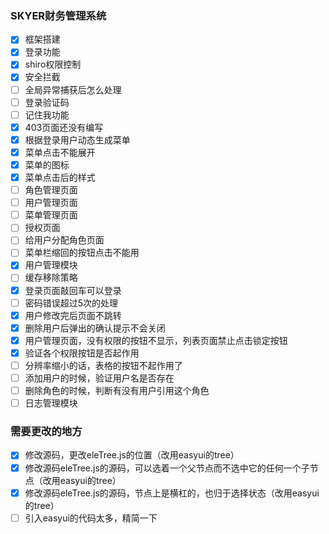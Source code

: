 ### SKYER财务管理系统
- [x] 框架搭建
- [x] 登录功能
- [x] shiro权限控制
- [x] 安全拦截
- [ ] 全局异常捕获后怎么处理
- [ ] 登录验证码
- [ ] 记住我功能
- [x] 403页面还没有编写
- [x] 根据登录用户动态生成菜单
- [x] 菜单点击不能展开
- [x] 菜单的图标
- [x] 菜单点击后的样式
- [ ] 角色管理页面
- [ ] 用户管理页面
- [ ] 菜单管理页面
- [ ] 授权页面
- [ ] 给用户分配角色页面
- [ ] 菜单栏缩回的按钮点击不能用
- [x] 用户管理模块
- [ ] 缓存移除策略
- [x] 登录页面敲回车可以登录
- [ ] 密码错误超过5次的处理
- [x] 用户修改完后页面不跳转
- [x] 删除用户后弹出的确认提示不会关闭
- [x] 用户管理页面，没有权限的按钮不显示，列表页面禁止点击锁定按钮
- [x] 验证各个权限按钮是否起作用
- [ ] 分辨率缩小的话，表格的按钮不起作用了
- [ ] 添加用户的时候，验证用户名是否存在
- [ ] 删除角色的时候，判断有没有用户引用这个角色
- [ ] 日志管理模块

### 需要更改的地方
- [x] 修改源码，更改eleTree.js的位置（改用easyui的tree）
- [x] 修改源码eleTree.js的源码，可以选着一个父节点而不选中它的任何一个子节点（改用easyui的tree）
- [x] 修改源码eleTree.js的源码，节点上是横杠的，也归于选择状态（改用easyui的tree）
- [ ] 引入easyui的代码太多，精简一下